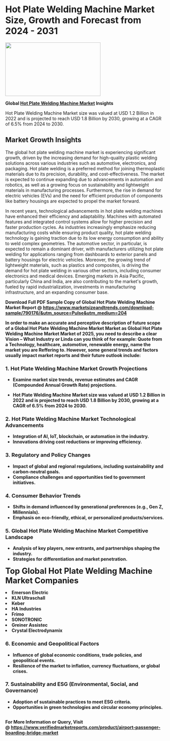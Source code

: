 <H1>Hot Plate Welding Machine Market Size, Growth and Forecast from 2024 - 2031</H1><img class="aligncenter size-medium wp-image-584254" src="https://thirdeyenews.in/wp-content/uploads/2024/09/Global-Market-Research-300x168.jpeg" alt="" width="300" height="168" /><p><strong>Global&nbsp;<a href="https://www.marketsizeandtrends.com/download-sample/790176/&amp;utm_source=Pulse&amp;utm_medium=204">Hot Plate Welding Machine Market</a> Insights</strong></p><p>Hot Plate Welding Machine Market size was valued at USD 1.2 Billion in 2022 and is projected to reach USD 1.8 Billion by 2030, growing at a CAGR of 6.5% from 2024 to 2030.</p><p><h2>Market Growth Insights</h2> <p>The global hot plate welding machine market is experiencing significant growth, driven by the increasing demand for high-quality plastic welding solutions across various industries such as automotive, electronics, and packaging. Hot plate welding is a preferred method for joining thermoplastic materials due to its precision, durability, and cost-effectiveness. The market is expected to continue expanding due to advancements in automation and robotics, as well as a growing focus on sustainability and lightweight materials in manufacturing processes. Furthermore, the rise in demand for electric vehicles (EVs) and the need for efficient production of components like battery housings are expected to propel the market forward.</p> <p><strong></strong></p> <p>In recent years, technological advancements in hot plate welding machines have enhanced their efficiency and adaptability. Machines with automated features and integrated control systems allow for higher precision and faster production cycles. As industries increasingly emphasize reducing manufacturing costs while ensuring product quality, hot plate welding technology is gaining traction due to its low energy consumption and ability to weld complex geometries. The automotive sector, in particular, is expected to remain a dominant driver, with manufacturers utilizing hot plate welding for applications ranging from dashboards to exterior panels and battery housings for electric vehicles. Moreover, the growing trend of lightweight materials, such as plastics and composites, is driving the demand for hot plate welding in various other sectors, including consumer electronics and medical devices. Emerging markets in Asia Pacific, particularly China and India, are also contributing to the market's growth, fueled by rapid industrialization, investments in manufacturing infrastructure, and an expanding consumer base.</p> <p><strong></p><p><span class=""><strong>Download Full PDF Sample Copy of Global Hot Plate Welding Machine Market Report</strong> @ <a href="https://www.marketsizeandtrends.com/download-sample/790176/&amp;utm_source=Pulse&amp;utm_medium=204" target="_blank">https://www.marketsizeandtrends.com/download-sample/790176/&amp;utm_source=Pulse&amp;utm_medium=204</a></span></p><p>In order to make an accurate and perceptive description of future scope of a Global&nbsp;Hot Plate Welding Machine Market Market as Global&nbsp;Hot Plate Welding Machine Market Market of 2025, you need to describe a clear Vision &ndash; What Industry or Linda can you think of for example: Quote from a Technology, healthcare, automotive, renewable energy, name the market you are Reffering to. However, some general trends and factors usually impact market reports and their future outlook include:</p><h3>1.&nbsp;<strong>Hot Plate Welding Machine Market Growth Projections</strong></h3><ul><li>Examine market size trends, revenue estimates and CAGR (Compounded Annual Growth Rate) projections.</li><li><p>Hot Plate Welding Machine Market size was valued at USD 1.2 Billion in 2022 and is projected to reach USD 1.8 Billion by 2030, growing at a CAGR of 6.5% from 2024 to 2030.</p></li></ul><h3>2.&nbsp;<strong>Hot Plate Welding Machine Market Technological Advancements</strong></h3><ul><li>Integration of AI, IoT, blockchain, or automation in the industry.</li><li>Innovations driving cost reductions or improving efficiency.</li></ul><h3>3.&nbsp;<strong>Regulatory and Policy Changes</strong></h3><ul><li>Impact of global and regional regulations, including sustainability and carbon-neutral goals.</li><li>Compliance challenges and opportunities tied to government initiatives.</li></ul><h3>4.&nbsp;<strong>Consumer Behavior Trends</strong></h3><ul><li>Shifts in demand influenced by generational preferences (e.g., Gen Z, Millennials).</li><li>Emphasis on eco-friendly, ethical, or personalized products/services.</li></ul><h3>5.&nbsp;<strong>Global Hot Plate Welding Machine Market Competitive Landscape</strong></h3><ul><li>Analysis of key players, new entrants, and partnerships shaping the industry.</li><li>Strategies for differentiation and market penetration.</li></ul><p data-pm-slice="1 1 []"><span style="color: inherit; font-family: inherit; font-size: 25px;">Top Global Hot Plate Welding Machine Market Companies</span></p><div class="" data-test-id=""><p><li>Emerson Electric</li><li> KLN Ultraschall</li><li> Keber</li><li> HA Industries</li><li> Frimo</li><li> SONOTRONIC</li><li> Greiner Assistec</li><li> Crystal Electrodynamix</li></p></div><h3>6.&nbsp;<strong>Economic and Geopolitical Factors</strong></h3><ul><li>Influence of global economic conditions, trade policies, and geopolitical events.</li><li>Resilience of the market to inflation, currency fluctuations, or global crises.</li></ul><h3>7.&nbsp;<strong>Sustainability and ESG (Environmental, Social, and Governance)</strong></h3><ul><li>Adoption of sustainable practices to meet ESG criteria.</li><li>Opportunities in green technologies and circular economy principles.</li></ul><h2><strong style="font-size: 14px;">For More Information or Query, Visit @&nbsp;</strong><a style="background-color: #ffffff; font-size: 14px;" href="https://www.marketsizeandtrends.com/report/hot-plate-welding-machine-market/" target="_blank">https://www.verifiedmarketreports.com/product/airport-passenger-boarding-bridge-market</a></h2>
